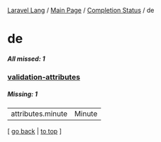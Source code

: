 [Laravel Lang](https://github.com/Laravel-Lang/lang) / [Main Page](../index.md) / [Completion Status](../status.md) / de

# de

##### All missed: 1


### [validation-attributes](https://github.com/Laravel-Lang/lang/blob/master/locales/de/validation-attributes.php)

##### Missing: 1

<table >
<tr><td align="left" >
attributes.minute
</td>
<td align="left" >
Minute
</td>
</tr>

</table>


[ [go back](../status.md) | [to top](#) ]

